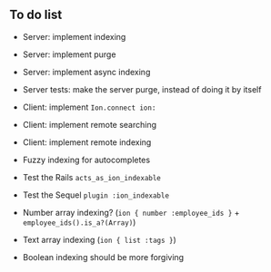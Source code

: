 To do list
----------

 - Server: implement indexing

 - Server: implement purge

 - Server: implement async indexing

 - Server tests: make the server purge, instead of doing it by itself

 - Client: implement `Ion.connect ion:`

 - Client: implement remote searching

 - Client: implement remote indexing

 - Fuzzy indexing for autocompletes

 - Test the Rails `acts_as_ion_indexable`

 - Test the Sequel `plugin :ion_indexable`

 - Number array indexing? (`ion { number :employee_ids }` + `employee_ids().is_a?(Array)`)

 - Text array indexing (`ion { list :tags }`)

 - Boolean indexing should be more forgiving
